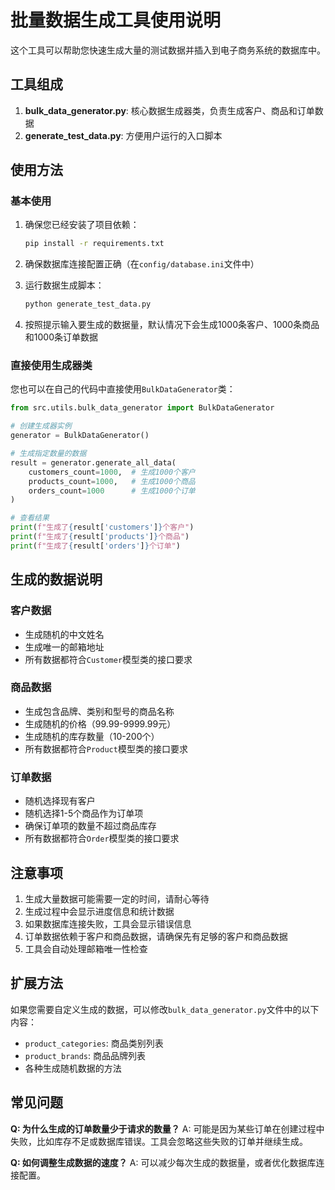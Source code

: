 # 批量数据生成工具使用说明

这个工具可以帮助您快速生成大量的测试数据并插入到电子商务系统的数据库中。

## 工具组成

1. **bulk_data_generator.py**: 核心数据生成器类，负责生成客户、商品和订单数据
2. **generate_test_data.py**: 方便用户运行的入口脚本

## 使用方法

### 基本使用

1. 确保您已经安装了项目依赖：
   ```bash
   pip install -r requirements.txt
   ```

2. 确保数据库连接配置正确（在`config/database.ini`文件中）

3. 运行数据生成脚本：
   ```bash
   python generate_test_data.py
   ```

4. 按照提示输入要生成的数据量，默认情况下会生成1000条客户、1000条商品和1000条订单数据

### 直接使用生成器类

您也可以在自己的代码中直接使用`BulkDataGenerator`类：

```python
from src.utils.bulk_data_generator import BulkDataGenerator

# 创建生成器实例
generator = BulkDataGenerator()

# 生成指定数量的数据
result = generator.generate_all_data(
    customers_count=1000,  # 生成1000个客户
    products_count=1000,   # 生成1000个商品
    orders_count=1000      # 生成1000个订单
)

# 查看结果
print(f"生成了{result['customers']}个客户")
print(f"生成了{result['products']}个商品")
print(f"生成了{result['orders']}个订单")
```

## 生成的数据说明

### 客户数据
- 生成随机的中文姓名
- 生成唯一的邮箱地址
- 所有数据都符合`Customer`模型类的接口要求

### 商品数据
- 生成包含品牌、类别和型号的商品名称
- 生成随机的价格（99.99-9999.99元）
- 生成随机的库存数量（10-200个）
- 所有数据都符合`Product`模型类的接口要求

### 订单数据
- 随机选择现有客户
- 随机选择1-5个商品作为订单项
- 确保订单项的数量不超过商品库存
- 所有数据都符合`Order`模型类的接口要求

## 注意事项

1. 生成大量数据可能需要一定的时间，请耐心等待
2. 生成过程中会显示进度信息和统计数据
3. 如果数据库连接失败，工具会显示错误信息
4. 订单数据依赖于客户和商品数据，请确保先有足够的客户和商品数据
5. 工具会自动处理邮箱唯一性检查

## 扩展方法

如果您需要自定义生成的数据，可以修改`bulk_data_generator.py`文件中的以下内容：
- `product_categories`: 商品类别列表
- `product_brands`: 商品品牌列表
- 各种生成随机数据的方法

## 常见问题

**Q: 为什么生成的订单数量少于请求的数量？**
A: 可能是因为某些订单在创建过程中失败，比如库存不足或数据库错误。工具会忽略这些失败的订单并继续生成。

**Q: 如何调整生成数据的速度？**
A: 可以减少每次生成的数据量，或者优化数据库连接配置。